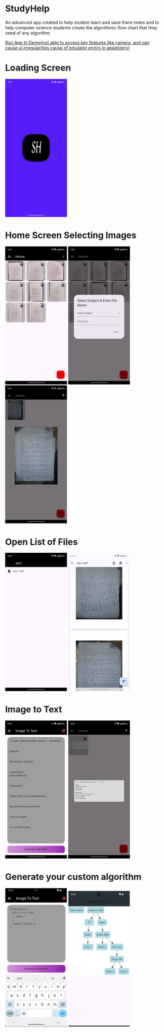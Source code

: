 # StudyHelp

An advanced app created to help student learn and save there notes and to help computer science students create the algorithmic flow chart that they need of any algorithm

[Run App In Demo(not able to access key features like camera, and can cause ui irregularities cause of emulator errors in appetizers)](https://appetize.io/embed/b_ihevdlvxqe6e3h7x7y7ouyfiaq)

# Loading Screen

<p float="left">
  <img src="https://github.com/jay-sharmaa/studyhelp/blob/main/assests/img3.jpg" width="200"/>
</p>

# Home Screen Selecting Images

<p float="left">
  <img src="https://github.com/jay-sharmaa/studyhelp/blob/main/assests/img4.jpg" width="200"/>
  <img src="https://github.com/jay-sharmaa/studyhelp/blob/main/assests/img5.jpg" width="200"/>
  <img src="https://github.com/jay-sharmaa/studyhelp/blob/main/assests/img7.jpg" width="200"/>
</p>

# Open List of Files

<p float="left">
  <img src="https://github.com/jay-sharmaa/studyhelp/blob/main/assests/img6.jpg" width="200"/>
  <img src="https://github.com/jay-sharmaa/studyhelp/blob/main/assests/img12.jpg" width="200"/>
</p>

# Image to Text

<p float="left">
  <img src="https://github.com/jay-sharmaa/studyhelp/blob/main/assests/img8.jpg" width="200"/>
  <img src="https://github.com/jay-sharmaa/studyhelp/blob/main/assests/img9.jpg" width="200"/>
</p>

# Generate your custom algorithm

<p float="left">
  <img src="https://github.com/jay-sharmaa/studyhelp/blob/main/assests/img11.png" width="200"/>
  <img src="https://github.com/jay-sharmaa/studyhelp/blob/main/assests/img10.png" width="200"/>
</p>
